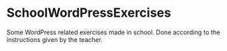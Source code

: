 # SchoolWordPressExercises
Some WordPress related exercises made in school. Done according to the instructions given by the teacher.
